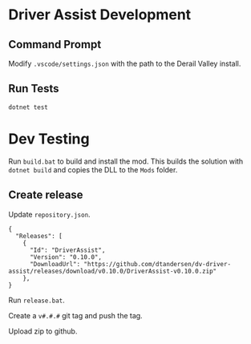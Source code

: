 # Driver Assist Development

## Command Prompt

Modify `.vscode/settings.json` with the path to the Derail Valley install.

## Run Tests

```
dotnet test
```

# Dev Testing

Run `build.bat` to build and install the mod. This builds the solution with `dotnet build` and copies the DLL to the `Mods` folder.

## Create release

Update `repository.json`.

```
{
  "Releases": [
    {
      "Id": "DriverAssist",
      "Version": "0.10.0",
      "DownloadUrl": "https://github.com/dtandersen/dv-driver-assist/releases/download/v0.10.0/DriverAssist-v0.10.0.zip"
    },
}
```

Run `release.bat`.

Create a `v#.#.#` git tag and push the tag.

Upload zip to github.
